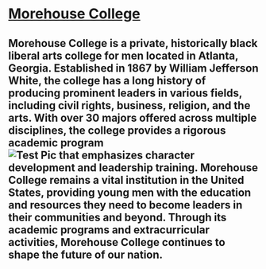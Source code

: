 # [Morehouse College](https://morehouse.edu/about/)
## Morehouse College is a private, historically black liberal arts college for men located in Atlanta, Georgia. Established in 1867 by William Jefferson White, the college has a long history of producing prominent leaders in various fields, including civil rights, business, religion, and the arts. With over 30 majors offered across multiple disciplines, the college provides a rigorous academic program <div style="float: right"> ![Test Pic](https://th.bing.com/th/id/OIP.AcZVLHA4MZA62kD6_JMIIAHaFj?w=244&h=183&c=7&r=0&o=5&pid=1.7) that emphasizes character development and leadership training. Morehouse College remains a vital institution in the United States, providing young men with the education and resources they need to become leaders in their communities and beyond. Through its academic programs and extracurricular activities, Morehouse College continues to shape the future of our nation.

 
